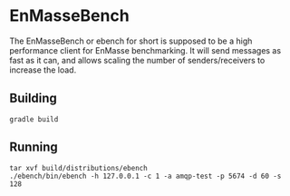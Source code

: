 # EnMasseBench

The EnMasseBench or ebench for short is supposed to be a high performance client for EnMasse
benchmarking. It will send messages as fast as it can, and allows scaling the number of
senders/receivers to increase the load.

## Building

    gradle build

## Running
    tar xvf build/distributions/ebench
    ./ebench/bin/ebench -h 127.0.0.1 -c 1 -a amqp-test -p 5674 -d 60 -s 128  
